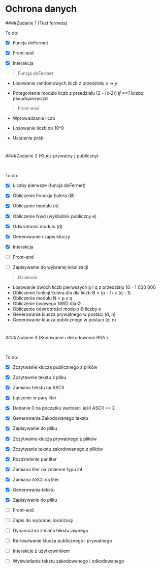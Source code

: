 # Ochrona danych

####Zadanie 1 (Test fermeta)
<br>

To do:

- [x] Funcja doFermet
- [x] Front-end
- [x] Interakcja


> Funcja doFermet
- Losowanie randomowych liczb z przedziału x -> y

- Potegowanie modulo liczb z przedziału [2 - (x-2)] _if ==1 liczba pseudopierwsza_

> Front-end
- Wprowadzanie liczb

- Losowanie liczb do 10^9

- Ustalenie prób


# 
####Zadanie 2 (Klucz prywatny / publiczny)

<br>

To do:

- [x] Liczby pierwsze (funcja doFermet)
- [x] Obliczenie Funckja Eulera (Ø)
- [x] Obliczanie modułu (n)
- [x] Obliczenie Nwd (wykładnik publiczny e)
- [x] Odwrotność modulo (d)
- [x] Generowanie i zapis kluczy
- [x] Interakcja


- [ ] Front-end
- [ ] Zapisywanie do wybranej lokalizacji

> Działanie
- Losowanie dwóch liczb pierwszych  p i  q z przedziału 10 - 1 000 000
- Obliczenie funkcji Eulera dla dla liczb  Ø = (p - 1) × (q - 1)
- Obliczenie modułu N =  p x q
- Obliczenie losowego NWD  dla  Ø 
- Obliczenie odwrotności modulo Ø liczby e
- Generowanie klucza prywatnego w postaci (d, n) 
- Generowanie klucza publicznego w postaci (e, n) 


# 
####Zadanie 3 (Kodowanie i dekodowanie RSA )

<br>

To do:

- [x] Zczytwanie klucza publicznego z plików
- [x] Zczytawnie tekstu z pliku
- [x] Zamiana tekstu na ASCII 
- [x] Łączenie w pary liter
- [x] Dodanie 0 na początku wartoścli jeśli ASCII == 2
- [x] Generowanie Zakodowanego tekstu
- [x] Zapisywanie do pliku


- [x] Zczytwanie klucza prywatnego z plików
- [x] Zczytwanie tekstu zakodowanego z plików
- [x] Rozdzielenie par liter
- [x] Zamiana liter na zmienne typu int
- [x] Zamiana ASCII na liter
- [x] Generowania tekstu
- [x] Zapisywanie do pliku


- [ ] Front-end
- [ ] Zapis do wybranej lokalizacji
- [ ] Dynamiczna zmiana tekstu jawnego
- [ ] Re-losowanie klucza publicznego i prywatnego
- [ ] Interakcje z użytkownikiem
- [ ] Wyświetlanie tekstu zakodowanego i odkodowanego 

